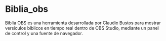 # Biblia_obs
Biblia OBS es una herramienta desarrollada por Claudio Bustos para mostrar versículos bíblicos en tiempo real dentro de OBS Studio, mediante un panel de control y una fuente de navegador.
